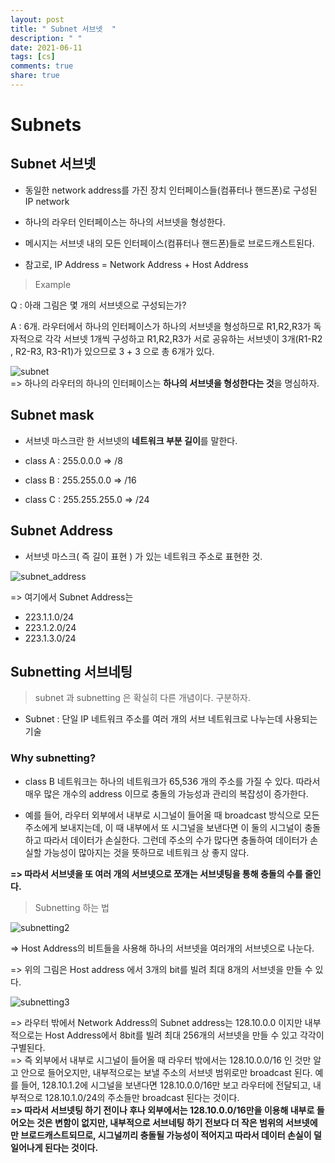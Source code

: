 ```yaml
---
layout: post
title: " Subnet 서브넷  "
description: " "
date: 2021-06-11
tags: [cs]
comments: true
share: true
---
```


# Subnets 

## Subnet 서브넷 

* 동일한 network address를 가진 장치 인터페이스들(컴퓨터나 핸드폰)로 구성된 IP network 
* 하나의 라우터 인터페이스는 하나의 서브넷을 형성한다. 
* 메시지는 서브넷 내의 모든 인터페이스(컴퓨터나 핸드폰)들로 브로드캐스트된다.

* 참고로, IP Address = Network Address + Host Address  

> Example

Q : 아래 그림은 몇 개의 서브넷으로 구성되는가? 

A : 6개. 라우터에서 하나의 인터페이스가 하나의 서브넷을 형성하므로 R1,R2,R3가 독자적으로 각각 서브넷 1개씩 구성하고 R1,R2,R3가 서로 공유하는 서브넷이 3개(R1-R2 , R2-R3, R3-R1)가 있으므로 3 + 3 으로 총 6개가 있다.  

![subnet](https://user-images.githubusercontent.com/38216027/71177697-e5e78d00-22af-11ea-8f82-2b077b6e61f3.png)
<br>=> 하나의 라우터의 하나의 인터페이스는 **하나의 서브넷을 형성한다는 것**을 명심하자.

## Subnet mask 

* 서브넷 마스크란 한 서브넷의 **네트워크 부분 길이**를 말한다. 

* class A : 255.0.0.0 => /8

* class B : 255.255.0.0 => /16

* class C : 255.255.255.0 => /24

## Subnet Address 

* 서브넷 마스크( 즉 길이 표현 ) 가 있는 네트워크 주소로 표현한 것.

![subnet_address](https://user-images.githubusercontent.com/38216027/71245175-80e77200-2357-11ea-9add-2c70c5c71466.png)


=> 여기에서 Subnet Address는 
* 223.1.1.0/24
* 223.1.2.0/24
* 223.1.3.0/24 

## Subnetting 서브네팅 

> subnet 과 subnetting 은 확실히 다른 개념이다. 구분하자.

* Subnet : 단일 IP 네트워크 주소를 여러 개의 서브 네트워크로 나누는데 사용되는 기술 

### Why subnetting? 

* class B 네트워크는 하나의 네트워크가 65,536 개의 주소를 가질 수 있다. 따라서 매우 많은 개수의 address 이므로 충돌의 가능성과 관리의 복잡성이 증가한다. 

* 예를 들어, 라우터 외부에서 내부로 시그널이 들어올 때 broadcast 방식으로 모든 주소에게 보내지는데, 이 때 내부에서 또 시그널을 보낸다면 이 둘의 시그널이 충돌하고 따라서 데이터가 손실한다.  그런데 주소의 수가 많다면 충돌하여 데이터가 손실할 가능성이 많아지는 것을 뜻하므로 네트워크 상 좋지 않다. 

**=> 따라서 서브넷을 또 여러 개의 서브넷으로 쪼개는 서브넷팅을 통해 충돌의 수를 줄인다.**   

> Subnetting 하는 법

![subnetting2](https://user-images.githubusercontent.com/38216027/71247664-8d21fe00-235c-11ea-846e-71ffac484d36.png)

=> Host Address의 비트들을 사용해 하나의 서브넷을 여러개의 서브넷으로 나눈다. 

=> 위의 그림은 Host address 에서 3개의 bit를 빌려 최대 8개의 서브넷을 만들 수 있다. 

![subnetting3](https://user-images.githubusercontent.com/38216027/71248566-7aa8c400-235e-11ea-8559-08ca92eb2473.png)

=> 라우터 밖에서 Network Address의 Subnet address는 128.10.0.0 이지만 내부적으로는 Host Address에서 8bit를 빌려 최대 256개의 서브넷을 만들 수 있고 각각이 구별된다. 
<br>=> 즉 외부에서 내부로 시그널이 들어올 때 라우터 밖에서는 128.10.0.0/16 인 것만 알고 안으로 들어오지만, 내부적으로는 보낼 주소의 서브넷 범위로만 broadcast 된다. 예를 들어, 128.10.1.2에 시그널을 보낸다면 128.10.0.0/16만 보고 라우터에 전달되고, 내부적으로 128.10.1.0/24의 주소들만 broadcast 된다는 것이다. 
<br> **=> 따라서 서브넷팅 하기 전이나 후나 외부에서는 128.10.0.0/16만을 이용해 내부로 들어오는 것은 변함이 없지만, 내부적으로 서브네팅 하기 전보다 더 작은 범위의 서브넷에만 브로드캐스트되므로, 시그널끼리 충돌될 가능성이 적어지고 따라서 데이터 손실이 덜 일어나게 된다는 것이다.** 

